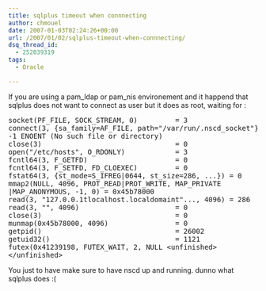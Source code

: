 ```yaml
---
title: sqlplus timeout when connnecting
author: chmouel
date: 2007-01-03T02:24:26+00:00
url: /2007/01/02/sqlplus-timeout-when-connnecting/
dsq_thread_id:
  - 252039319
tags:
  - Oracle

---
```

If you are using a pam\_ldap or pam\_nis environement and it happend that sqlplus does not want to connect as user but it does as root, waiting for :

<pre>socket(PF_FILE, SOCK_STREAM, 0)         = 3
connect(3, {sa_family=AF_FILE, path="/var/run/.nscd_socket"}, 110) = 
-1 ENOENT (No such file or directory)
close(3)                                = 0
open("/etc/hosts", O_RDONLY)            = 3
fcntl64(3, F_GETFD)                     = 0
fcntl64(3, F_SETFD, FD_CLOEXEC)         = 0
fstat64(3, {st_mode=S_IFREG|0644, st_size=286, ...}) = 0
mmap2(NULL, 4096, PROT_READ|PROT_WRITE, MAP_PRIVATE
|MAP_ANONYMOUS, -1, 0) = 0x45b78000
read(3, "127.0.0.1tlocalhost.localdomaint"..., 4096) = 286
read(3, "", 4096)                       = 0
close(3)                                = 0
munmap(0x45b78000, 4096)                = 0
getpid()                                = 26002
getuid32()                              = 1121
futex(0x41239198, FUTEX_WAIT, 2, NULL &lt;unfinished>
&lt;/unfinished></pre>

You just to have make sure to have nscd up and running. dunno what sqlplus does :(